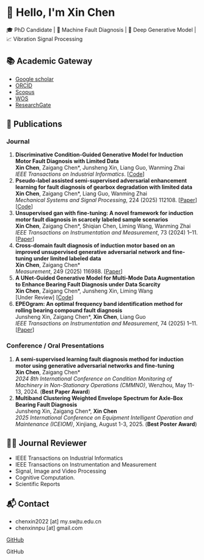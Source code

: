 # 👋 Hello, I'm Xin Chen

🎓 PhD Candidate | 🔧 Machine Fault Diagnosis | 🤖 Deep Generative Model | 📈 Vibration Signal Processing


## 📚 Academic Gateway
* [Google scholar](https://scholar.google.com.hk/citations?user=5dbp1zMAAAAJ&hl=zh-CN)
* [ORCID](https://orcid.org/0009-0002-9315-7666)
* [Scopus](https://www.scopus.com/authid/detail.uri?authorId=59322906300)
* [WOS](https://webofscience.clarivate.cn/wos/author/record/MHR-7293-2025)
* [ResearchGate](https://www.researchgate.net/profile/Xin-Chen-421/research?_tp=eyJjb250ZXh0Ijp7InBhZ2UiOiJwcm9maWxlIiwicHJldmlvdXNQYWdlIjoicHJvZmlsZVZlcmlmaWNhdGlvbiJ9fQ)

 
## 📝 Publications
### Journal
1. **Discriminative Condition-Guided Generative Model for Induction Motor Fault Diagnosis with Limited Data**  
**Xin Chen**, Zaigang Chen*, Junsheng Xin, Liang Guo, Wanming Zhai  
*IEEE Transactions on Industrial Informatics*. [[Code](https://github.com/xinswjtu/DCGM-IFD)]
1. **Pseudo-label assisted semi-supervised adversarial enhancement learning for fault diagnosis of gearbox degradation with limited data**  
**Xin Chen**, Zaigang Chen*, Liang Guo, Wanming Zhai  
*Mechanical Systems and Signal Processing*, 224 (2025) 112108. [[Paper](https://www.sciencedirect.com/science/article/pii/S0888327024010069)] [[Code](https://github.com/xinswjtu/Pseudo-label-SSAEL)]
1. **Unsupervised gan with fine-tuning: A novel framework for induction motor fault diagnosis in scarcely labeled sample scenarios**  
**Xin Chen**, Zaigang Chen*, Shiqian Chen, Liming Wang, Wanming Zhai  
*IEEE Transactions on Instrumentation and Measurement*, 73 (2024) 1–11. [[Paper](https://ieeexplore.ieee.org/abstract/document/10663573)]
1. **Cross-domain fault diagnosis of induction motor based on an improved unsupervised generative adversarial network and fine-tuning under limited labeled data**  
**Xin Chen**, Zaigang Chen*  
*Measurement*, 249 (2025) 116988. [[Paper](https://www.sciencedirect.com/science/article/pii/S0263224125003471)]
1. **A UNet-Guided Generative Model for Multi-Mode Data Augmentation to Enhance Bearing Fault Diagnosis under Data Scarcity**  
**Xin Chen**, Zaigang Chen*, Junsheng Xin, Liming Wang  
[Under Review] [[Code](https://github.com/xinswjtu/UnetGen-IFD)]
1. **EPEOgram: An optimal frequency band identification method for rolling bearing compound fault diagnosis**  
Junsheng Xin, Zaigang Chen*, **Xin Chen**, Liang Guo  
*IEEE Transactions on Instrumentation and Measurement*, 74 (2025) 1–11. [[Paper](https://doi.org/10.1109/TIM.2025.3551858)]

### Conference / Oral Presentations
1. **A semi-supervised learning fault diagnosis method for induction motor using generative adversarial networks and fine-tuning**  
**Xin Chen**, Zaigang Chen*  
*2024 8th International Conference on Condition Monitoring of Machinery in Non-Stationary Operations (CMMNO)*, Wenzhou, May 11-13, 2024. (**Best Paper Award**)
1. **Multiband Clustering Weighted Envelope Spectrum for Axle-Box Bearing Fault Diagnosis**  
Junsheng Xin, Zaigang Chen*, **Xin Chen**  
*2025 International Conference on Equipment Intelligent Operation and Maintenance (ICEIOM)*, Xinjiang, August 1-3, 2025. (**Best Poster Award**)


## 👨‍💼 Journal Reviewer
* IEEE Transactions on Industrial Informatics
* IEEE Transactions on Instrumentation and Measurement
* Signal, Image and Video Processing
* Cognitive Computation.
* Scientific Reports


## 📬 Contact
* chenxin2022 [at] my.swjtu.edu.cn
* chenxinnpu [at] gmail.com

<!-- 原始的Markdown链接语法，通常会有下划线 -->
[GitHub](https://github.com)

<!-- 使用HTML标签移除下划线的链接 -->
<a href="https://github.com" style="text-decoration: none;">GitHub</a>
